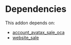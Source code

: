 # Dependencies

This addon depends on:

- [account_avatax_sale_oca](https://github.com/bringout/oca-financial)
- [website_sale](https://github.com/bringout/oca-ocb-sale/tree/9c47621e05c4317db98aaea61473df9add3d66b6/odoo-bringout-oca-ocb-website_sale)
